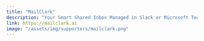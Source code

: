 ```yaml
---
title: "MailClark"
description: "Your Smart Shared Inbox Managed in Slack or Microsoft Teams"
link: https://mailclark.ai
image: "/assets/img/supporters/mailclark.png"
---
```

